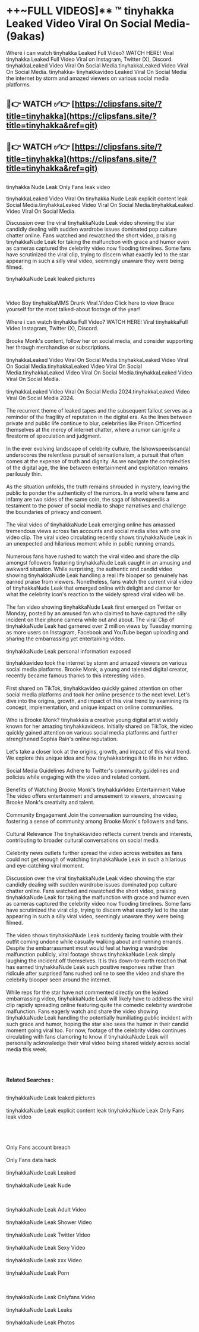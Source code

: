 #  ++~FULL VIDEOS]** ™ tinyhakka Leaked Video Viral On Social Media- (9akas)

Where i can watch tinyhakka Leaked Full Video? WATCH HERE! Viral tinyhakka Leaked Full Video Viral on Instagram, Twitter (X), Discord.
tinyhakkaLeaked Video Viral On Social Media.tinyhakkaLeaked Video Viral On Social Media.
tinyhakka- tinyhakkavideo Leaked Viral On Social Media the internet by storm and amazed viewers on various social media platforms.



## 🔴👉 WATCH ✅👉 [https://clipsfans.site/?title=tinyhakka](https://clipsfans.site/?title=tinyhakka&ref=git)


## 🔴👉 WATCH ✅👉 [https://clipsfans.site/?title=tinyhakka](https://clipsfans.site/?title=tinyhakka&ref=git)
##


tinyhakka Nude Leak Only Fans leak video 


tinyhakkaLeaked Video Viral On  tinyhakka Nude Leak explicit content leak Social Media.tinyhakkaLeaked Video Viral On Social Media.tinyhakkaLeaked Video Viral On Social Media.



Discussion over the viral tinyhakkaNude Leak video showing the star candidly dealing with sudden wardrobe issues dominated pop culture chatter online. Fans watched and rewatched the short video, praising tinyhakkaNude Leak for taking the malfunction with grace and humor even as cameras captured the celebrity video now flooding timelines. Some fans have scrutinized the viral clip, trying to discern what exactly led to the star appearing in such a silly viral video, seemingly unaware they were being filmed.


tinyhakkaNude Leak leaked pictures


  <br>

  <br>
Video Boy tinyhakkaMMS Drunk Viral.Video Click here to view Brace yourself for the most talked-about footage of the year!
<br><br>
Where i can watch tinyhakka Full Video? WATCH HERE! Viral tinyhakkaFull Video Instagram, Twitter (X), Discord.
<br><br>
Brooke Monk's content, follow her on social media, and consider supporting her through merchandise or subscriptions.
<br><br>
tinyhakkaLeaked Video Viral On Social Media.tinyhakkaLeaked Video Viral On Social Media.tinyhakkaLeaked Video Viral On Social Media.tinyhakkaLeaked Video Viral On Social Media.tinyhakkaLeaked Video Viral On Social Media.
<br><br>
tinyhakkaLeaked Video Viral On Social Media 2024.tinyhakkaLeaked Video Viral On Social Media 2024.
<br><br>
The recurrent theme of leaked tapes and the subsequent fallout serves as a reminder of the fragility of reputation in the digital era. As the lines between private and public life continue to blur, celebrities like Prison Officerfind themselves at the mercy of internet chatter, where a rumor can ignite a firestorm of speculation and judgment.
<br><br>
In the ever evolving landscape of celebrity culture, the Ishowspeedscandal underscores the relentless pursuit of sensationalism, a pursuit that often comes at the expense of truth and dignity. As we navigate the complexities of the digital age, the line between entertainment and exploitation remains perilously thin.
<br><br>
As the situation unfolds, the truth remains shrouded in mystery, leaving the public to ponder the authenticity of the rumors. In a world where fame and infamy are two sides of the same coin, the saga of Ishowspeedis a testament to the power of social media to shape narratives and challenge the boundaries of privacy and consent.
<br><br>
The viral video of tinyhakkaNude Leak emerging online has amassed tremendous views across fan accounts and social media sites with one video clip. The viral video circulating recently shows tinyhakkaNude Leak in an unexpected and hilarious moment while in public running errands.
<br><br>
Numerous fans have rushed to watch the viral video and share the clip amongst followers featuring tinyhakkaNude Leak caught in an amusing and awkward situation. While surprising, the authentic and candid video showing tinyhakkaNude Leak handling a real life blooper so genuinely has earned praise from viewers. Nonetheless, fans watch the current viral video of tinyhakkaNude Leak that emerged online with delight and clamor for what the celebrity icon's reaction to the widely spread viral video will be.
<br><br>
The fan video showing tinyhakkaNude Leak first emerged on Twitter on Monday, posted by an amused fan who claimed to have captured the silly incident on their phone camera while out and about. The viral Clip of tinyhakkaNude Leak had garnered over 2 million views by Tuesday morning as more users on Instagram, Facebook and YouTube began uploading and sharing the embarrassing yet entertaining video.
<br><br>
tinyhakkaNude Leak personal information exposed

tinyhakkavideo took the internet by storm and amazed viewers on various social media platforms. Brooke Monk, a young and talented digital creator, recently became famous thanks to this interesting video.
<br><br>
First shared on TikTok, tinyhakkavideo quickly gained attention on other social media platforms and took her online presence to the next level. Let's dive into the origins, growth, and impact of this viral trend by examining its concept, implementation, and unique impact on online communities.
<br><br>
Who is Brooke Monk? tinyhakkais a creative young digital artist widely known for her amazing tinyhakkavideos. Initially shared on TikTok, the video quickly gained attention on various social media platforms and further strengthened Sophia Rain's online reputation.
<br><br>
Let's take a closer look at the origins, growth, and impact of this viral trend. We explore this unique idea and how tinyhakkabrings it to life in her video.
<br><br>
Social Media Guidelines Adhere to Twitter's community guidelines and policies while engaging with the video and related content.
<br><br>
Benefits of Watching Brooke Monk's tinyhakkaVideo Entertainment Value The video offers entertainment and amusement to viewers, showcasing Brooke Monk's creativity and talent.
<br><br>
Community Engagement Join the conversation surrounding the video, fostering a sense of community among Brooke Monk's followers and fans.
<br><br>
Cultural Relevance The tinyhakkavideo reflects current trends and interests, contributing to broader cultural conversations on social media.
<br><br>
Celebrity news outlets further spread the video across websites as fans could not get enough of watching tinyhakkaNude Leak in such a hilarious and eye-catching viral moment.
<br><br>
Discussion over the viral tinyhakkaNude Leak video showing the star candidly dealing with sudden wardrobe issues dominated pop culture chatter online. Fans watched and rewatched the short video, praising tinyhakkaNude Leak for taking the malfunction with grace and humor even as cameras captured the celebrity video now flooding timelines. Some fans have scrutinized the viral clip, trying to discern what exactly led to the star appearing in such a silly viral video, seemingly unaware they were being filmed.
<br><br>
The video shows tinyhakkaNude Leak suddenly facing trouble with their outfit coming undone while casually walking about and running errands. Despite the embarrassment most would feel at having a wardrobe malfunction publicly, viral footage shows tinyhakkaNude Leak simply laughing the incident off themselves. It is this down-to-earth reaction that has earned tinyhakkaNude Leak such positive responses rather than ridicule after surprised fans rushed online to see the video and share the celebrity blooper seen around the internet.
<br><br>
While reps for the star have not commented directly on the leaked embarrassing video, tinyhakkaNude Leak will likely have to address the viral clip rapidly spreading online featuring quite the comedic celebrity wardrobe malfunction. Fans eagerly watch and share the video showing tinyhakkaNude Leak handling the potentially humiliating public incident with such grace and humor, hoping the star also sees the humor in their candid moment going viral too. For now, footage of the celebrity video continues circulating with fans clamoring to know if tinyhakkaNude Leak will personally acknowledge their viral video being shared widely across social media this week.
<br><br>

<br><br>
<strong>Related Searches :</strong>
<br><br>

tinyhakkaNude Leak leaked pictures
<br><br>
tinyhakkaNude Leak explicit content leak
tinyhakkaNude Leak Only Fans leak video
<br><br>

<br><br>
Only Fans account breach
<br><br>
Only Fans data hack
<br><br>
tinyhakkaNude Leak Leaked
<br><br>
tinyhakkaNude Leak Nude

<br><br>
tinyhakkaNude Leak Adult Video
<br><br>
tinyhakkaNude Leak Shower Video
<br><br>
tinyhakkaNude Leak Twitter Video
<br><br>
tinyhakkaNude Leak Sexy Video
<br><br>
tinyhakkaNude Leak xxx Video
<br><br>
tinyhakkaNude Leak Porn

<br><br>
tinyhakkaNude Leak Onlyfans Video
<br><br>
tinyhakkaNude Leak Leaks
<br><br>
tinyhakkaNude Leak Photos